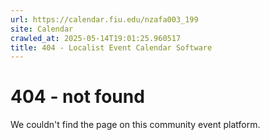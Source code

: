 ```yaml
---
url: https://calendar.fiu.edu/nzafa003_199
site: Calendar
crawled_at: 2025-05-14T19:01:25.960517
title: 404 - Localist Event Calendar Software
---
```


# 404 - not found
We couldn't find the page on this community event platform.
